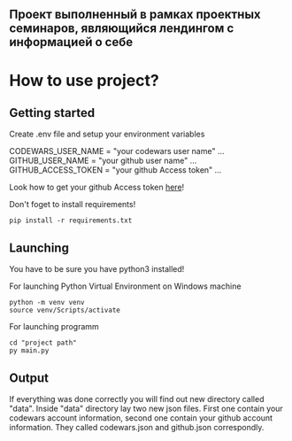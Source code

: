 ## Проект выполненный в рамках проектных семинаров, являющийся лендингом с информацией о себе


# How to use project?



## Getting started


Create .env file and setup your environment variables


CODEWARS_USER_NAME = "your codewars user name"
...
GITHUB_USER_NAME = "your github user name"
...
GITHUB_ACCESS_TOKEN = "your github Access token"
...

Look how to get your github Access token [here](https://docs.github.com/en/authentication/keeping-your-account-and-data-secure/creating-a-personal-access-token)!


Don't foget to install requirements!

```
pip install -r requirements.txt

```

## Launching

You have to be sure you have python3 installed!

For launching Python Virtual Environment on Windows machine

```
python -m venv venv
source venv/Scripts/activate
```

For launching programm

```
cd "project path"
py main.py

```
## Output

If everything was done correctly you will find out new directory called "data". Inside "data" directory lay two new json files. First one contain your codewars account information, second one contain your github account information. They called codewars.json and github.json correspondly.
